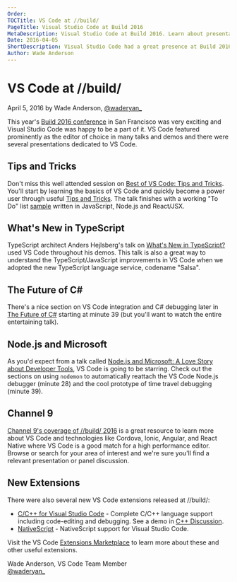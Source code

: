 ```yaml
---
Order:
TOCTitle: VS Code at //build/
PageTitle: Visual Studio Code at Build 2016
MetaDescription: Visual Studio Code at Build 2016. Learn about presentations featuring VS Code.
Date: 2016-04-05
ShortDescription: Visual Studio Code had a great presence at Build 2016.
Author: Wade Anderson
---
```


# VS Code at //build/

April 5, 2016 by Wade Anderson, [@waderyan_](https://twitter.com/waderyan_)

This year's [Build 2016 conference](https://build.microsoft.com/) in San Francisco was very exciting and Visual Studio Code was happy to be a part of it. VS Code featured prominently as the editor of choice in many talks and demos and there were several presentations dedicated to VS Code.

## Tips and Tricks

Don't miss this well attended session on [Best of VS Code: Tips and Tricks](https://channel9.msdn.com/Events/Build/2016/B887). You'll start by learning the basics of VS Code and quickly become a power user through useful [Tips and Tricks](/docs/getstarted/tips-and-tricks.md). The talk finishes with a working "To Do" list [sample](https://github.com/microsoft/vscode-react-sample) written in JavaScript, Node.js and React/JSX.

## What's New in TypeScript

TypeScript architect Anders Hejlsberg's talk on [What's New in TypeScript?](https://channel9.msdn.com/Events/Build/2016/B881) used VS Code throughout his demos. This talk is also a great way to understand the TypeScript/JavaScript improvements in VS Code when we adopted the new TypeScript language service, codename "Salsa".

## The Future of C&#35;

There's a nice section on VS Code integration and C&#35; debugging later in [The Future of C&#35;](https://channel9.msdn.com/Events/Build/2016/B889) starting at minute 39 (but you'll want to watch the entire entertaining talk).

## Node.js and Microsoft

As you'd expect from a talk called [Node.js and Microsoft: A Love Story about Developer Tools](https://channel9.msdn.com/Events/Build/2016/B870), VS Code is going to be starring.  Check out the sections on using `nodemon` to automatically reattach the VS Code Node.js debugger (minute 28) and the cool prototype of time travel debugging (minute 39).

## Channel 9

[Channel 9's coverage of //build/ 2016](https://channel9.msdn.com/Events/Build/2016) is a great resource to learn more about VS Code and technologies like Cordova, Ionic, Angular, and React Native where VS Code is a good match for a high performance editor. Browse or search for your area of interest and we're sure you'll find a relevant presentation or panel discussion.

## New Extensions

There were also several new VS Code extensions released at //build/:

* [C/C++ for Visual Studio Code](https://marketplace.visualstudio.com/items?itemName=ms-vscode.cpptools) - Complete C/C++ language support including code-editing and debugging. See a demo in [C++ Discussion](https://channel9.msdn.com/Events/Build/2016/C-Discussion).
* [NativeScript](https://marketplace.visualstudio.com/items?itemName=Telerik.nativescript) - NativeScript support for Visual Studio Code.

Visit the VS Code [Extensions Marketplace](https://marketplace.visualstudio.com/VSCode) to learn more about these and other useful extensions.

Wade Anderson, VS Code Team Member <br>
[@waderyan_](https://twitter.com/waderyan_)
